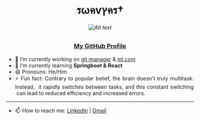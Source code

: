 # <div align=center>รωคvץคร†</div> 
###### <div align=center>![Alt text][id]</div>
### <div align = center>[My GitHub Profile](https://github.com/swavyast)</div>

- 🔭 I’m currently working on [git-manager](https://github.com/swavyast/git-react) & [ml.com](https://github.com/swavyast/ml.com)
- 🌱 I’m currently learning <b>Springboot & React</b>
- 😄 Pronouns: He/Him
- <div align=justify> ⚡ Fun fact: Contrary to popular belief, the brain doesn't truly multitask. Instead,
  &nbsp;it rapidly switches between tasks, and this constant switching
  &nbsp;can lead to reduced efficiency and increased errors.
</div>

***

- 📫 How to reach me: [LinkedIn](https://www.linkedin.com/in/hkgzpgzb) | [Gmail](swavyast@gmail.com)

[id]: https://avatars.githubusercontent.com/u/30204069?v=4

<!--
**swavyast/swavyast** is a ✨ _special_ ✨ repository because its `README.md` (this file) appears on your GitHub profile.

Here are some ideas to get you started:



- 👯 I’m looking to collaborate on ...
- 🤔 I’m looking for help with ...
- 💬 Ask me about ...



-->
